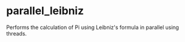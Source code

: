 # parallel_leibniz
Performs the calculation of Pi using Leibniz's formula in parallel using threads.
